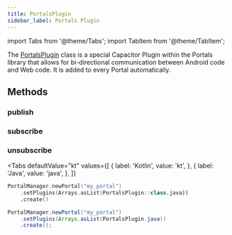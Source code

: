 ```yaml
---
title: PortalsPlugin
sidebar_label: Portals Plugin
---
```


import Tabs from '@theme/Tabs';
import TabItem from '@theme/TabItem';

The [PortalsPlugin](./portals-plugin) class is a special Capacitor Plugin within the Portals library that allows for bi-directional communication between Android code and Web code. It is added to every Portal automatically.

## Methods

### publish

### subscribe

### unsubscribe

<Tabs 
    defaultValue="kt" 
    values={[
        { label: 'Kotlin', value: 'kt', },
        { label: 'Java', value: 'java', },
    ]}
>
<TabItem value="kt">

```kotlin
PortalManager.newPortal("my_portal")
    .setPlugins(Arrays.asList(PortalsPlugin::class.java))
    .create()
``` 

</TabItem>
<TabItem value="java">

```java
PortalManager.newPortal("my_portal")
    .setPlugins(Arrays.asList(PortalsPlugin.java))
    .create();
``` 

</TabItem>
</Tabs>

